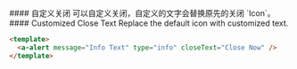 <cn>
#### 自定义关闭
可以自定义关闭，自定义的文字会替换原先的关闭 `Icon`。
</cn>

<us>
#### Customized Close Text
Replace the default icon with customized text.
</us>

```html
<template>
  <a-alert message="Info Text" type="info" closeText="Close Now" />
</template>
```
